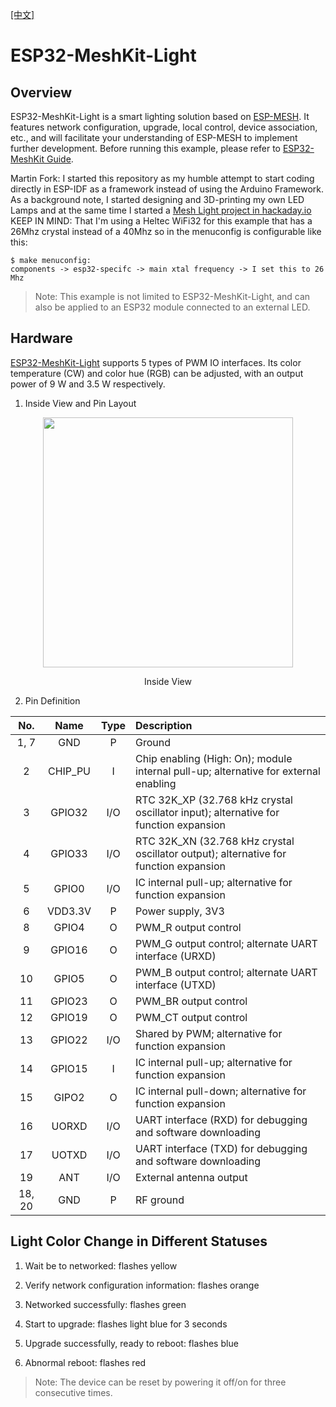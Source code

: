 [[中文]](./README_cn.md)

# ESP32-MeshKit-Light

## Overview

ESP32-MeshKit-Light is a smart lighting solution based on [ESP-MESH](https://docs.espressif.com/projects/esp-idf/en/latest/api-guides/mesh.html). It features network configuration, upgrade, local control, device association, etc., and will facilitate your understanding of ESP-MESH to implement further development. Before running this example, please refer to [ESP32-MeshKit Guide](../README.md).

Martin Fork: I started this repository as my humble attempt to start coding directly in ESP-IDF as a framework instead of using the Arduino Framework. As a background note, I started designing and 3D-printing my own LED Lamps and at the same time I started a [Mesh Light project in hackaday.io](https://hackaday.io/project/163672-esp32-meshkit-unexpensive-rgb-led-lamps) 
KEEP IN MIND: That I'm using a Heltec WiFi32 for this example that has a 26Mhz crystal instead of a 40Mhz so in the menuconfig is configurable like this:

    $ make menuconfig:
    components -> esp32-specifc -> main xtal frequency -> I set this to 26 Mhz


> Note: This example is not limited to ESP32-MeshKit-Light, and can also be applied to an ESP32 module connected to an external LED.


## Hardware

[ESP32-MeshKit-Light](https://www.espressif.com/sites/default/files/documentation/esp32-meshkit-light_user_guide_en.pdf) supports 5 types of PWM IO interfaces. Its color temperature (CW) and color hue (RGB) can be adjusted, with an output power of 9 W and 3.5 W respectively.

1. Inside View and Pin Layout

<div align=center>
<img src="../docs/_static/light_module.png"  width="400">
<p> Inside View </p>
</div>

2. Pin Definition

|No. | Name | Type | Description |
| :----: | :----: | :----: |:---- |
|1, 7| GND| P |   Ground   |
|2 | CHIP_PU| I | Chip enabling (High: On); module internal pull-up; alternative for external enabling |
|3 | GPIO32 | I/O | RTC 32K_XP (32.768 kHz crystal oscillator input); alternative for function expansion|
|4 | GPIO33 | I/O | RTC 32K_XN (32.768 kHz crystal oscillator output); alternative for function expansion|
|5 | GPIO0 | I/O| IC internal pull-up; alternative for function expansion |
|6 | VDD3.3V | P | Power supply, 3V3   |
|8 | GPIO4 | O | PWM_R output control |
|9 | GPIO16 | O | PWM_G output control; alternate UART interface (URXD) |
|10 | GPIO5 | O | PWM_B output control; alternate UART interface (UTXD) |
|11 | GPIO23 | O | PWM_BR output control |
|12 | GPIO19 | O | PWM_CT output control |
|13 | GPIO22 | I/O | Shared by PWM; alternative for function expansion |
|14 | GPIO15 | I | IC internal pull-up; alternative for function expansion |
|15 | GIPO2 | O | IC internal pull-down; alternative for function expansion |
|16 | UORXD | I/O | UART interface (RXD) for debugging and software downloading |
|17 | UOTXD | I/O | UART interface (TXD) for debugging and software downloading |
|19 | ANT | I/O | External antenna output |
|18, 20 | GND | P | RF ground |


## Light Color Change in Different Statuses

1. Wait be to networked: flashes yellow

2. Verify network configuration information: flashes orange

3. Networked successfully: flashes green

4. Start to upgrade: flashes light blue for 3 seconds

5. Upgrade successfully, ready to reboot: flashes blue

6. Abnormal reboot: flashes red

> Note: The device can be reset by powering it off/on for three consecutive times. 